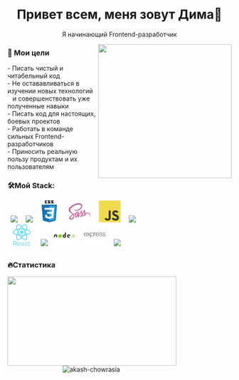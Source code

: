 <h1 align='center'>Привет всем, меня зовут Дима👋</h1>


<p align='center'>Я начинающий Frontend-разработчик</p>
<img height="300" width="300" align='right' src='https://camo.githubusercontent.com/c1dcb74cc1c1835b1d716f5051499a2814c683c806b15f04b0eba492863703e9/68747470733a2f2f63646e2e6472696262626c652e636f6d2f75736572732f3733303730332f73637265656e73686f74732f363538313234332f6176656e746f2e676966'>
<h3>🎯 Мои цели</h3>
  - Писать чистый и читабельный код <br>
  - Не остававливаться в изучении новых технологий <br>
    &nbsp;&nbsp;&nbsp;и совершенствовать уже полученные навыки <br>
  - Писать код для настоящих, боевых проектов<br>
  - Работать в команде сильных Frontend-разработчиков <br>
  - Приносить реальную пользу продуктам и их пользователям <br>


  <h3>🛠Мой Stack:</h3>
  <code> <img height="50" src="https://cs14.pikabu.ru/avatars/924/x924838-1739780915.png"> </code>
  <code> <img height="50" src="https://app.skyepack.com/Pack/Icon/17428?fileName=8885d7c1d1ac45a18e289d85a222b998.jpg"></code>
  <code> <img height="50" src="https://raw.githubusercontent.com/devicons/devicon/master/icons/css3/css3-original-wordmark.svg"> </code>
  <code> <img height="50" src="https://raw.githubusercontent.com/devicons/devicon/master/icons/sass/sass-original.svg"> </code>
  <code> <img height="50" src="https://raw.githubusercontent.com/devicons/devicon/master/icons/javascript/javascript-original.svg"> </code>
  <code> <img height="50" src="https://res.cloudinary.com/startup-grind/image/upload/c_fill,dpr_2.0,f_auto,g_center,h_1080,q_100,w_1080/v1/gcs/platform-data-dsc/events/ts.png"> </code><br>
  <code> <img height="50" src="https://raw.githubusercontent.com/devicons/devicon/master/icons/react/react-original-wordmark.svg"> </code>
  <code> <img height="50" src="https://sun9-60.userapi.com/impf/c841324/v841324766/1f228/GkTHxpEJg1U.jpg?size=130x130&quality=96&sign=5054d7ed9d1e41ab64f58c8a23f3fcb5&c_uniq_tag=LDJ-AadvJCAY0aX2ID3N57HMx9_7DCtVLjI05tJ5Jo8&type=album"></code>
  <code> <img height="50" src="https://raw.githubusercontent.com/devicons/devicon/master/icons/nodejs/nodejs-original-wordmark.svg"> </code>
  <code> <img height="50" src="https://raw.githubusercontent.com/devicons/devicon/master/icons/express/express-original-wordmark.svg"> </code>
  <code> <img height="50" src="https://soft.sibnet.ru/data/logo/images56.png"> </code>

  ##
  <h3>🔥Статистика</h3>
  <img align='left' height='200px' width='380' src='https://github-readme-stats.vercel.app/api?username=dmitrybalaev&show_icons=true&theme=transparent&locale=en'/>
  <img align="right" height='200px' width='380' src="https://github-readme-stats.vercel.app/api/top-langs?username=dmitrybalaev&show_icons=true&locale=en&layout=compact" alt="akash-chowrasia" />

